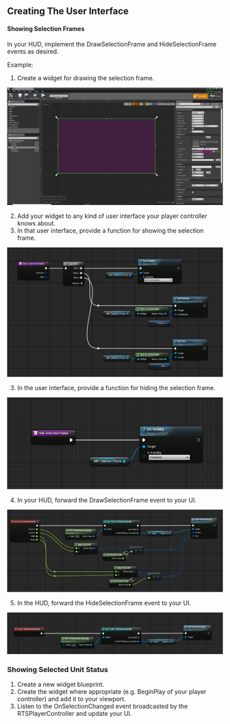 ## Creating The User Interface

#### Showing Selection Frames

In your HUD, implement the DrawSelectionFrame and HideSelectionFrame events as desired.

Example:

1. Create a widget for drawing the selection frame.

![Selection Frame Widget](Images/SelectionFrameWidget.png)

2. Add your widget to any kind of user interface your player controller knows about.
3. In that user interface, provide a function for showing the selection frame.

![UI - Show Selection Frame](Images/UIShowSelectionFrame.png)

3. In the user interface, provide a function for hiding the selection frame.

![UI - Hide Selection Frame](Images/UIHideSelectionFrame.png)

4. In your HUD, forward the DrawSelectionFrame event to your UI.

![HUD - Show Selection Frame](Images/HUDDrawSelectionFrame.png)

5. In the HUD, forward the HideSelectionFrame event to your UI.

![HUD - Hide Selection Frame](Images/HUDHideSelectionFrame.png)

### Showing Selected Unit Status

1. Create a new widget blueprint.
1. Create the widget where appropriate (e.g. BeginPlay of your player controller) and add it to your viewport.
1. Listen to the OnSelectionChanged event broadcasted by the RTSPlayerController and update your UI.
